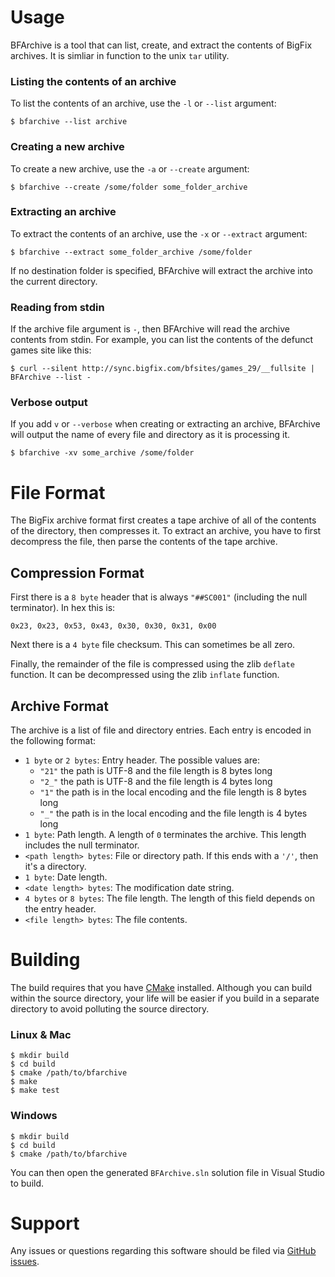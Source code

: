 Usage
===

BFArchive is a tool that can list, create, and extract the contents of BigFix
archives. It is simliar in function to the unix `tar` utility.

### Listing the contents of an archive

To list the contents of an archive, use the `-l` or `--list` argument:

    $ bfarchive --list archive
    
### Creating a new archive

To create a new archive, use the `-a` or `--create` argument:

    $ bfarchive --create /some/folder some_folder_archive
    
### Extracting an archive

To extract the contents of an archive, use the `-x` or `--extract` argument:

    $ bfarchive --extract some_folder_archive /some/folder
    
If no destination folder is specified, BFArchive will extract the archive into
the current directory.
    
### Reading from stdin

If the archive file argument is `-`, then BFArchive will read the archive
contents from stdin. For example, you can list the contents of the defunct games
site like this:

    $ curl --silent http://sync.bigfix.com/bfsites/games_29/__fullsite | BFArchive --list -
    
### Verbose output

If you add `v` or `--verbose` when creating or extracting an archive,
BFArchive will output the name of every file and directory as it is processing
it.

    $ bfarchive -xv some_archive /some/folder

File Format
===

The BigFix archive format first creates a tape archive of all of the contents
of the directory, then compresses it. To extract an archive, you have to first
decompress the file, then parse the contents of the tape archive.

Compression Format
---

First there is a `8 byte` header that is always `"##SC001"` (including the null
terminator). In hex this is:

    0x23, 0x23, 0x53, 0x43, 0x30, 0x30, 0x31, 0x00
    
Next there is a `4 byte` file checksum. This can sometimes be all zero.

Finally, the remainder of the file is compressed using the zlib `deflate`
function. It can be decompressed using the zlib `inflate` function.

Archive Format
---

The archive is a list of file and directory entries. Each entry is encoded in
the following format:

* `1 byte` or `2 bytes`: Entry header. The possible values are:
  * `"21"` the path is UTF-8 and the file length is 8 bytes long
  * `"2_"` the path is UTF-8 and the file length is 4 bytes long
  * `"1"` the path is in the local encoding and the file length is 8 bytes long
  * `"_"` the path is in the local encoding and the file length is 4 bytes long
* `1 byte`: Path length. A length of `0` terminates the archive. This length
  includes the null terminator.
* `<path length> bytes`: File or directory path. If this ends with a `'/'`, then
  it's a directory.
* `1 byte`: Date length.
* `<date length> bytes`: The modification date string.
* `4 bytes` or `8 bytes`: The file length. The length of this field depends on
  the entry header.
* `<file length> bytes`: The file contents.

Building
===

The build requires that you have [CMake](http://cmake.org/) installed. Although
you can build within the source directory, your life will be easier if you build
in a separate directory to avoid polluting the source directory.

### Linux & Mac

    $ mkdir build
    $ cd build
    $ cmake /path/to/bfarchive
    $ make
    $ make test

### Windows

    $ mkdir build
    $ cd build
    $ cmake /path/to/bfarchive

You can then open the generated `BFArchive.sln` solution file in Visual Studio
to build.

Support
===
Any issues or questions regarding this software should be filed via
[GitHub issues](https://github.com/bigfix/bfarchive/issues).

